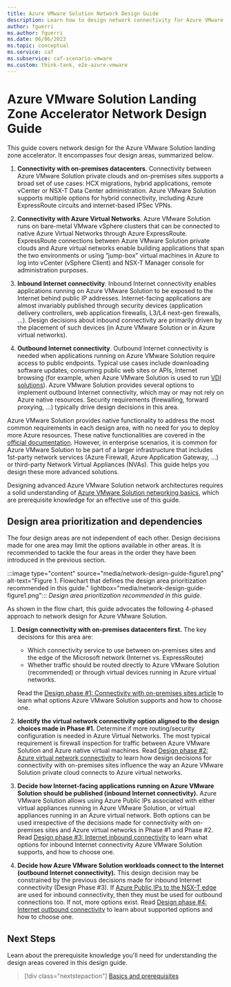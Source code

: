 ```yaml
---
title: Azure VMware Solution Network Design Guide
description: Learn how to design network connectivity for Azure VMware Solution.
author: fguerri
ms.author: fguerri
ms.date: 06/06/2023
ms.topic: conceptual
ms.service: caf
ms.subservice: caf-scenario-vmware
ms.custom: think-tank, e2e-azure-vmware
---
```


# Azure VMware Solution Landing Zone Accelerator Network Design Guide
This guide covers network design for the Azure VMware Solution landing zone accelerator. It encompasses four design areas, summarized below.

1. **Connectivity with on-premises datacenters**. Connectivity between Azure VMware Solution private clouds and on-premises sites supports a broad set of use cases: HCX migrations, hybrid applications, remote vCenter or NSX-T Data Center administration. Azure VMware Solution supports multiple options for hybrid connectivity, including Azure ExpressRoute circuits and internet-based IPSec VPNs. 

2. **Connectivity with Azure Virtual Networks**. Azure VMware Solution runs on bare-metal VMware vSphere clusters that can be connected to native Azure Virtual Networks through Azure ExpressRoute. ExpressRoute connections between Azure VMware Solution private clouds and Azure virtual networks enable building applications that span the two environments or using “jump-box” virtual machines in Azure to log into vCenter (vSphere Client) and NSX-T Manager console for administration purposes.

3. **Inbound Internet connectivity**. Inbound Internet connectivity enables applications running on Azure VMware Solution to be exposed to the Internet behind public IP addresses. Internet-facing applications are almost invariably published through security devices (application delivery controllers, web application firewalls, L3/L4 next-gen firewalls, …). Design decisions about inbound connectivity are primarily driven by the placement of such devices (in Azure VMware Solution or in Azure virtual networks). 

4. **Outbound Internet connectivity**. Outbound Internet connectivity is needed when applications running on Azure VMware Solution require access to public endpoints. Typical use cases include downloading software updates, consuming public web sites or APIs, Internet browsing (for example, when Azure VMware Solution is used to run [VDI solutions](/azure/azure-vmware/azure-vmware-solution-horizon)). Azure VMware Solution provides several options to implement outbound Internet connectivity, which may or may not rely on Azure native resources. Security requirements (firewalling, forward proxying, …) typically drive design decisions in this area. 

Azure VMware Solution provides native functionality to address the most common requirements in each design area, with no need for you to deploy more Azure resources. These native functionalities are covered in the [official documentation](/azure/azure-vmware/concepts-networking). However, in enterprise scenarios, it is common for Azure VMware Solution to be part of a larger infrastructure that includes 1st-party network services (Azure Firewall, Azure Application Gateway, …) or third-party Network Virtual Appliances (NVAs). This guide helps you design these more advanced solutions.

Designing advanced Azure VMware Solution network architectures requires a solid understanding of [Azure VMware Solution networking basics](network-design-guide-avs-networking-basics.md), which are prerequisite knowledge for an effective use of this guide.

## Design area prioritization and dependencies
The four design areas are not independent of each other. Design decisions made for one area may limit the options available in other areas. It is recommended to tackle the four areas in the order they have been introduced in the previous section. 

:::image type="content" source="media/network-design-guide-figure1.png" alt-text="Figure 1. Flowchart that defines the design area prioritization recommended in this guide." lightbox="media/network-design-guide-figure1.png":::
*Design area prioritization recommended in this guide.*

As shown in the flow chart, this guide advocates the following 4-phased approach to network design for Azure VMware Solution.
1. **Design connectivity with on-premises datacenters first.** The key decisions for this area are: 
   - Which connectivity service to use between on-premises sites and the edge of the Microsoft network (Internet vs. ExpressRoute)
   - Whether traffic should be routed directly to Azure VMware Solution (recommended) or through virtual devices running in Azure virtual networks.  

   Read the [Design phase #1: Connectivity with on-premises sites article](network-design-guide-onprem-connectivity.md) to learn what options Azure VMware Solution supports and how to choose one.

2. **Identify the virtual network connectivity option aligned to the design choices made in Phase #1.** Determine if more routing/security configuration is needed in Azure Virtual Networks. The most typical requirement is firewall inspection for traffic between Azure VMware Solution and Azure native virtual machines. Read [Design phase #2: Azure virtual network connectivity](network-design-guide-vnet-connectivity.md) to learn how design decisions for connectivity with on-premises sites influence the way an Azure VMware Solution private cloud connects to Azure virtual networks.

3. **Decide how Internet-facing applications running on Azure VMware Solution should be published (inbound Internet connectivity).** Azure VMware Solution allows using Azure Public IPs associated with either virtual appliances running in Azure VMware Solution, or virtual appliances running in an Azure virtual network. Both options can be used irrespective of the decisions made for connectivity with on-premises sites and Azure virtual networks in Phase #1 and Phase #2. Read [Design phase #3: Internet inbound connectivity](network-design-guide-internet-inbound-connectivity.md) to learn what options for inbound Internet connectivity Azure VMware Solution supports, and how to choose one.

4. **Decide how Azure VMware Solution workloads connect to the Internet (outbound Internet connectivity).** This design decision may be constrained by the previous decisions made for inbound Internet connectivity (Design Phase #3). If [Azure Public IPs to the NSX-T edge](/azure/azure-vmware/enable-public-ip-nsx-edge) are used for inbound connectivity, then they must be used for outbound connections too. If not, more options exist. Read  [Design phase #4: Internet outbound connectivity](network-design-guide-internet-outbound-connectivity.md) to learn about supported options and how to choose one.

## Next Steps

Learn about the prerequisite knowledge you'll need for understanding the design areas covered in this design guide. 

> [!div class="nextstepaction"]
> [Basics and prerequisites](./network-design-guide-avs-networking-basics.md)

